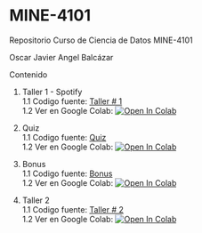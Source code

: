 # MINE-4101
Repositorio Curso de Ciencia de Datos MINE-4101 

Oscar Javier Angel Balcázar

Contenido

1. Taller 1 - Spotify \
    1.1 Codigo fuente: [Taller # 1](https://github.com/ojangelb/MINE-4101/blob/main/Taller_1/Taller_1.ipynb) \
    1.2 Ver en Google Colab: [![Open In Colab](https://colab.research.google.com/assets/colab-badge.svg)](https://colab.research.google.com/github/ojangelb/MINE-4101/blob/main/Taller_1/Taller_1.ipynb) 


2. Quiz \
    1.1 Codigo fuente: [Quiz](https://github.com/ojangelb/MINE-4101/blob/main/Quiz/Quiz.ipynb) \
    1.2 Ver en Google Colab: [![Open In Colab](https://colab.research.google.com/assets/colab-badge.svg)](https://colab.research.google.com/github/ojangelb/MINE-4101/blob/main/Quiz/Quiz.ipynb)

3. Bonus \
    1.1 Codigo fuente: [Bonus](https://github.com/ojangelb/MINE-4101/blob/main/Bonus_1/bonus.ipynb) \
    1.2 Ver en Google Colab: [![Open In Colab](https://colab.research.google.com/assets/colab-badge.svg)](https://colab.research.google.com/github/ojangelb/MINE-4101/blob/main/Bonus_1/bonus.ipynb)

4. Taller 2  \
    1.1 Codigo fuente: [Taller # 2](https://github.com/ojangelb/MINE-4101/blob/main/Taller_2/Taller_2.ipynb) \
    1.2 Ver en Google Colab: [![Open In Colab](https://colab.research.google.com/assets/colab-badge.svg)](https://colab.research.google.com/github/ojangelb/MINE-4101/blob/main/Taller_2/Taller_2.ipynb) 
